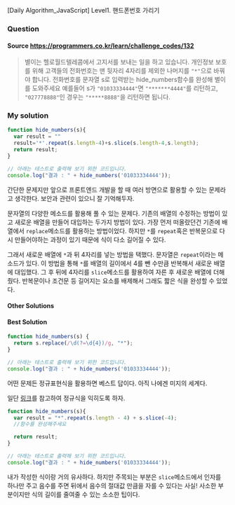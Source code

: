 [Daily Algorithm_JavaScript] Level1. 핸드폰번호 가리기

### Question

#### Source https://programmers.co.kr/learn/challenge_codes/132

> 별이는 헬로월드텔레콤에서 고지서를 보내는 일을 하고 있습니다. 개인정보 보호를 위해 고객들의 전화번호는 맨 뒷자리 4자리를 제외한 나머지를 `"*"`으로 바꿔야 합니다.
> 전화번호를 문자열 s로 입력받는 hide_numbers함수를 완성해 별이를 도와주세요
> 예를들어 s가 `"01033334444"`면 `"*******4444"`를 리턴하고, `"027778888"`인 경우는 `"*****8888"`을 리턴하면 됩니다.

### My solution

```javascript
function hide_numbers(s){
  var result = ""
  result='*'.repeat(s.length-4)+s.slice(s.length-4,s.length);
  return result;
}

// 아래는 테스트로 출력해 보기 위한 코드입니다.
console.log("결과 : " + hide_numbers('01033334444'));
```

간단한 문제지만 앞으로 프론트엔드 개발을 할 때 여러 방면으로 활용할 수 있는 문제라고 생각한다. 보안과 관련이 있으니 잘 기억해두자.

문자열의 다양한 메소드를 활용해 풀 수 있는 문제다. 기존의 배열의 수정하는 방법이 있고 새로운 배열을 만들어 대입하는 두가지 방법이 있다. 가장 먼저 떠올랐던건 기존에 배열에서 ```replace```메소드를 활용하는 방법이었다. 하지만 ```*```를 ```repeat```혹은 반복문으로 다시 만들어야하는 과정이 있기 때문에 식이 다소 길어질 수 있다.

그래서 새로운 배열에 ```*```과 뒤 4자리를 넣는 방법을 택했다. 문자열은 ```repeat```이라는 메소드가 있다. 이 방법을 통해 ```*```를 배열의 길이에서 4를 뺀 수만큼 반복해서 새로운 배열에 대입했다. 그 후 뒤에 4자리를 ```slice```메소드를 활용하여 자른 후 새로운 배열에 더해줬다. 반복문이나 조건문 등 길어지는 요소를 배제해서 그래도 짧은 식을 완성할 수 있었다.

#### Other Solutions

#### Best Solution

```javascript
function hide_numbers(s) {
  return s.replace(/\d(?=\d{4})/g, "*");
}

// 아래는 테스트로 출력해 보기 위한 코드입니다.
console.log("결과 : " + hide_numbers('01033334444'));
```

어떤 문제든 정규표현식을 활용하면 베스트 답이다. 아직 나에겐 미지의 세계다.

일단 [링크](https://developer.mozilla.org/ko/docs/Web/JavaScript/Guide/%EC%A0%95%EA%B7%9C%EC%8B%9D)를 참고하여 정규식을 익히도록 하자.

```javascript
function hide_numbers(s){
  var result = "*".repeat(s.length - 4) + s.slice(-4);
  //함수를 완성해주세요

  return result;
}

// 아래는 테스트로 출력해 보기 위한 코드입니다.
console.log("결과 : " + hide_numbers('01033334444'));
```

내가 작성한 식이랑 거의 유사하다. 하지만 주목되는 부분은 ```slice```메소드에서 인자를 하나만 주고 음수를 주면 뒤에서 음수의 절대값 만큼을 자를 수 있다는 사실! 사소한 부분이지만 식의 길이를 줄여줄 수 있는 소소한 팁이다.





